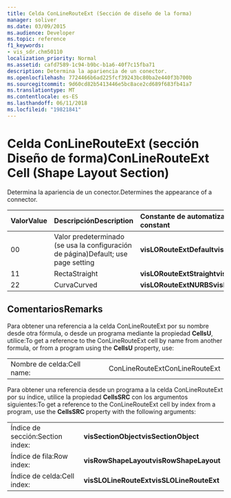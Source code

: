 ```yaml
---
title: Celda ConLineRouteExt (Sección de diseño de la forma)
manager: soliver
ms.date: 03/09/2015
ms.audience: Developer
ms.topic: reference
f1_keywords:
- vis_sdr.chm50110
localization_priority: Normal
ms.assetid: cafd7589-1c94-b9bc-b1a6-40f7c15fba71
description: Determina la apariencia de un conector.
ms.openlocfilehash: 7724466b6ad225fcf39243bc80ba2e440f3b700b
ms.sourcegitcommit: 9d60cd82b5413446e5bc8ace2cd689f683fb41a7
ms.translationtype: MT
ms.contentlocale: es-ES
ms.lasthandoff: 06/11/2018
ms.locfileid: "19821841"
---
```

# <a name="conlinerouteext-cell-shape-layout-section"></a><span data-ttu-id="eba52-103">Celda ConLineRouteExt (sección Diseño de forma)</span><span class="sxs-lookup"><span data-stu-id="eba52-103">ConLineRouteExt Cell (Shape Layout Section)</span></span>

<span data-ttu-id="eba52-104">Determina la apariencia de un conector.</span><span class="sxs-lookup"><span data-stu-id="eba52-104">Determines the appearance of a connector.</span></span>
  
|<span data-ttu-id="eba52-105">**Valor**</span><span class="sxs-lookup"><span data-stu-id="eba52-105">**Value**</span></span>|<span data-ttu-id="eba52-106">**Descripción**</span><span class="sxs-lookup"><span data-stu-id="eba52-106">**Description**</span></span>|<span data-ttu-id="eba52-107">**Constante de automatización**</span><span class="sxs-lookup"><span data-stu-id="eba52-107">**Automation constant**</span></span>|
|:-----|:-----|:-----|
| <span data-ttu-id="eba52-108">0</span><span class="sxs-lookup"><span data-stu-id="eba52-108">0</span></span>  <br/> | <span data-ttu-id="eba52-109">Valor predeterminado (se usa la configuración de página)</span><span class="sxs-lookup"><span data-stu-id="eba52-109">Default; use page setting</span></span>  <br/> |<span data-ttu-id="eba52-110">**visLORouteExtDefault**</span><span class="sxs-lookup"><span data-stu-id="eba52-110">**visLORouteExtDefault**</span></span> <br/> |
| <span data-ttu-id="eba52-111">1</span><span class="sxs-lookup"><span data-stu-id="eba52-111">1</span></span>  <br/> | <span data-ttu-id="eba52-112">Recta</span><span class="sxs-lookup"><span data-stu-id="eba52-112">Straight</span></span>  <br/> |<span data-ttu-id="eba52-113">**visLORouteExtStraight**</span><span class="sxs-lookup"><span data-stu-id="eba52-113">**visLORouteExtStraight**</span></span> <br/> |
| <span data-ttu-id="eba52-114">2</span><span class="sxs-lookup"><span data-stu-id="eba52-114">2</span></span>  <br/> | <span data-ttu-id="eba52-115">Curva</span><span class="sxs-lookup"><span data-stu-id="eba52-115">Curved</span></span>  <br/> |<span data-ttu-id="eba52-116">**visLORouteExtNURBS**</span><span class="sxs-lookup"><span data-stu-id="eba52-116">**visLORouteExtNURBS**</span></span> <br/> |
   
## <a name="remarks"></a><span data-ttu-id="eba52-117">Comentarios</span><span class="sxs-lookup"><span data-stu-id="eba52-117">Remarks</span></span>

<span data-ttu-id="eba52-118">Para obtener una referencia a la celda ConLineRouteExt por su nombre desde otra fórmula, o desde un programa mediante la propiedad
 **CellsU**, utilice:</span><span class="sxs-lookup"><span data-stu-id="eba52-118">To get a reference to the ConLineRouteExt cell by name from another formula, or from a program using the **CellsU** property, use:</span></span> 
  
|||
|:-----|:-----|
| <span data-ttu-id="eba52-119">Nombre de celda:</span><span class="sxs-lookup"><span data-stu-id="eba52-119">Cell name:</span></span>  <br/> | <span data-ttu-id="eba52-120">ConLineRouteExt</span><span class="sxs-lookup"><span data-stu-id="eba52-120">ConLineRouteExt</span></span>  <br/> |
   
<span data-ttu-id="eba52-121">Para obtener una referencia desde un programa a la celda ConLineRouteExt por su índice, utilice la propiedad **CellsSRC** con los argumentos siguientes:</span><span class="sxs-lookup"><span data-stu-id="eba52-121">To get a reference to the ConLineRouteExt cell by index from a program, use the **CellsSRC** property with the following arguments:</span></span> 
  
|||
|:-----|:-----|
| <span data-ttu-id="eba52-122">Índice de sección:</span><span class="sxs-lookup"><span data-stu-id="eba52-122">Section index:</span></span>  <br/> |<span data-ttu-id="eba52-123">**visSectionObject**</span><span class="sxs-lookup"><span data-stu-id="eba52-123">**visSectionObject**</span></span> <br/> |
| <span data-ttu-id="eba52-124">Índice de fila:</span><span class="sxs-lookup"><span data-stu-id="eba52-124">Row index:</span></span>  <br/> |<span data-ttu-id="eba52-125">**visRowShapeLayout**</span><span class="sxs-lookup"><span data-stu-id="eba52-125">**visRowShapeLayout**</span></span> <br/> |
| <span data-ttu-id="eba52-126">Índice de celda:</span><span class="sxs-lookup"><span data-stu-id="eba52-126">Cell index:</span></span>  <br/> |<span data-ttu-id="eba52-127">**visSLOLineRouteExt**</span><span class="sxs-lookup"><span data-stu-id="eba52-127">**visSLOLineRouteExt**</span></span> <br/> |
   

